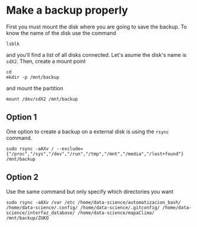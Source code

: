 # Make a backup properly 
First you must mount the disk where you are going to save the backup. To know the name of the disk use the command
```
lsblk
```

and you'll find a list of all disks connected. Let's asume the disk's name is `sdX2`. Then, create a mount point 
```
cd
mkdir -p /mnt/backup
```
and mount the partition 
```
mount /dev/sdX2 /mnt/backup
```

Option 1
--------

One option to create a backup on a external disk is using the `rsync` command. 
```
sudo rsync -aAXv / --exclude={"/proc","/sys","/dev","/run","/tmp","/mnt","/media","/lost+found"} /mnt/backup
```

Option 2
--------

Use the same command but only specify which directories you want
```
sudo rsync -aAXv /var /etc /home/data-science/automatizacion_bash/ /home/data-science/.config/ /home/data-science/.gitconfig/ /home/data-science/interfaz_database/ /home/data-science/mapaClima/ /mnt/backup/ZUKO
```
